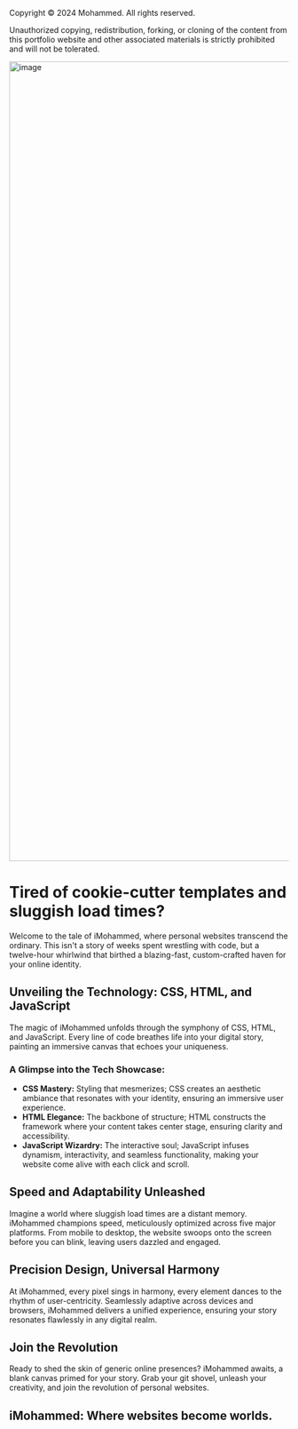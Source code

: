 Copyright © 2024 Mohammed. All rights reserved.

Unauthorized copying, redistribution, forking, or cloning of the content from this portfolio website and other associated materials is strictly prohibited and will not be tolerated.

<img width="1440" alt="image" src="https://github.com/tech-moh-logy/tech-moh-logy.github.io/assets/132733865/f790bd91-fc91-4d14-ba68-ab95c203ead9">

# Tired of cookie-cutter templates and sluggish load times?

Welcome to the tale of iMohammed, where personal websites transcend the ordinary. This isn't a story of weeks spent wrestling with code, but a twelve-hour whirlwind that birthed a blazing-fast, custom-crafted haven for your online identity.

## Unveiling the Technology: CSS, HTML, and JavaScript

The magic of iMohammed unfolds through the symphony of CSS, HTML, and JavaScript. Every line of code breathes life into your digital story, painting an immersive canvas that echoes your uniqueness.

### A Glimpse into the Tech Showcase:

- **CSS Mastery:** Styling that mesmerizes; CSS creates an aesthetic ambiance that resonates with your identity, ensuring an immersive user experience.
- **HTML Elegance:** The backbone of structure; HTML constructs the framework where your content takes center stage, ensuring clarity and accessibility.
- **JavaScript Wizardry:** The interactive soul; JavaScript infuses dynamism, interactivity, and seamless functionality, making your website come alive with each click and scroll.

## Speed and Adaptability Unleashed

Imagine a world where sluggish load times are a distant memory. iMohammed champions speed, meticulously optimized across five major platforms. From mobile to desktop, the website swoops onto the screen before you can blink, leaving users dazzled and engaged.

## Precision Design, Universal Harmony

At iMohammed, every pixel sings in harmony, every element dances to the rhythm of user-centricity. Seamlessly adaptive across devices and browsers, iMohammed delivers a unified experience, ensuring your story resonates flawlessly in any digital realm.

## Join the Revolution

Ready to shed the skin of generic online presences? iMohammed awaits, a blank canvas primed for your story. Grab your git shovel, unleash your creativity, and join the revolution of personal websites.

## iMohammed: Where websites become worlds.

